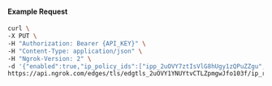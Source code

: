 <!-- Code generated for API Clients. DO NOT EDIT. -->

#### Example Request

```bash
curl \
-X PUT \
-H "Authorization: Bearer {API_KEY}" \
-H "Content-Type: application/json" \
-H "Ngrok-Version: 2" \
-d '{"enabled":true,"ip_policy_ids":["ipp_2uOVY7ztIsVlG8hUgy1zQPuZZgu","ipp_2uOVY3rlaWHumfss7k6qKOFwLPw"]}' \
https://api.ngrok.com/edges/tls/edgtls_2uOVY1YNUYtvCTLZpmgwJfo103f/ip_restriction
```
